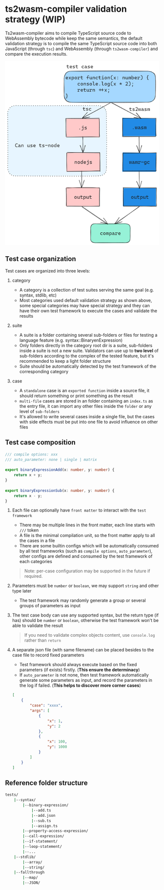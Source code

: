 # ts2wasm-compiler validation strategy (WIP)

Ts2wasm-compiler aims to compile TypeScript source code to WebAssembly bytecode while keep the same semantics, the default validation strategy is to compile the same TypeScript source code into both JavaScript (through `tsc`) and WebAssembly (through `ts2wasm-compiler`) and compare the execution results.

![](./img/validation_strategy.excalidraw.png)


## Test case organization

Test cases are organized into three levels:
1. category

    - A category is a collection of test suites serving the same goal (e.g. syntax, stdlib, etc)
    - Most categories used default validation strategy as shown above, some special categories may have special strategy and they can have their own test framework to execute the cases and validate the results

2. suite

    - A suite is a folder containing several sub-folders or files for testing a language feature (e.g. syntax::BinaryenExpression)
    - Only folders directly in the category root dir is a suite, sub-folders inside a suite is not a new suite. Validators can use up to **two level** of sub-folders according to the complex of the tested feature, but it's recommended to keep a light folder structure
    - Suite should be automatically detected by the test framework of the corresponding category

3. case

    - A `standalone` case is an `exported function` inside a source file, it should return something or print something as the result
    - `multi-file` cases are stored in an folder containing an `index.ts` as the entry file, it can import any other files inside the `folder` or any level of `sub-folders`
    - It's allowed to write several cases inside a single file, but the cases with side effects must be put into one file to avoid influence on other files

## Test case composition

``` TypeScript
/// compile options: xxx
/// auto_parameter: none | single | matrix

export binaryExpressionAdd(x: number, y: number) {
    return x + y;
}

export binaryExpressionSub(x: number, y: number) {
    return x - y;
}
```

1. Each file can optionally have `front matter` to interact with the `test framework`
    - There may be multiple lines in the front matter, each line starts with `///` token
    - A file is the minimal compilation unit, so the front matter apply to all the cases in a file
    - There are some builtin configs which will be automatically consumed by all test frameworks (such as `compile options`, `auto_parameter`), other configs are defined and consumed by the test framework of each categories

    > Note: per-case configuration may be supported in the future if required.

2. Parameters must be `number` or `boolean`, we may support `string` and other type later
    - The test framework may randomly generate a group or several groups of parameters as input

3. The test case body can use any supported syntax, but the return type (if has) should be `number` or `boolean`, otherwise the test framework won't be able to validate the result
    > If you need to validate complex objects content, use `console.log` rather than `return`

4. A separate json file (with same filename) can be placed besides to the case file to record fixed parameters
    - Test framework should always execute based on the fixed parameters (if exists) firstly. (**This ensure the determinacy**)
    - If `auto_parameter` is not none, then test framework automatically generate some parameters as input, and record the parameters in the log if failed. (**This helps to discover more corner cases**)

    ``` json
    [
        {
            "case": "xxxx",
            "args": [
                {
                    "x": 1,
                    "y": 2
                },
                {
                    "x": 100,
                    "y": 1000
                }
            ]
        }
    ]
    ```

## Reference folder structure

``` Bash
tests/
    |--syntax/
        |--binary-expression/
            |--add.ts
            |--add.json
            |--sub.ts
            |--assign.ts
        |--property-access-expression/
        |--call-expression/
        |--if-statement/
        |--loop-statement/
        |--...
    |--stdlib/
        |--array/
        |--string/
    |--fallthrough
        |--map/
        |--JSON/
```
